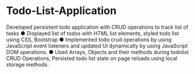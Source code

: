 # Todo-List-Application
Developed persistent todo application with CRUD operations to track list of tasks
● Displayed list of todos with HTML list elements, styled todo list using CSS, Bootstrap
● Implemented todo crud operations by using JavaScript event listeners and updated UI dynamically by
using JavaScript DOM operations.
● Used Arrays, Objects and their methods during todolist CRUD Operations, Persisted todo list state on
page reloads using local storage methods.
